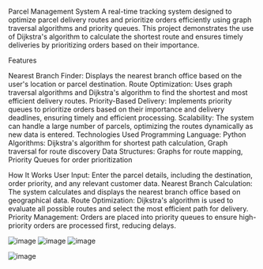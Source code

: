 Parcel Management System
A real-time tracking system designed to optimize parcel delivery routes and prioritize orders efficiently using graph traversal algorithms and priority queues. This project demonstrates the use of Dijkstra's algorithm to calculate the shortest route and ensures timely deliveries by prioritizing orders based on their importance.

Features

Nearest Branch Finder: Displays the nearest branch office based on the user's location or parcel destination.
Route Optimization: Uses graph traversal algorithms and Dijkstra's algorithm to find the shortest and most efficient delivery routes.
Priority-Based Delivery: Implements priority queues to prioritize orders based on their importance and delivery deadlines, ensuring timely and efficient processing.
Scalability: The system can handle a large number of parcels, optimizing the routes dynamically as new data is entered.
Technologies Used
Programming Language: Python
Algorithms: Dijkstra's algorithm for shortest path calculation, Graph traversal for route discovery
Data Structures: Graphs for route mapping, Priority Queues for order prioritization

How It Works
User Input: Enter the parcel details, including the destination, order priority, and any relevant customer data.
Nearest Branch Calculation: The system calculates and displays the nearest branch office based on geographical data.
Route Optimization: Dijkstra's algorithm is used to evaluate all possible routes and select the most efficient path for delivery.
Priority Management: Orders are placed into priority queues to ensure high-priority orders are processed first, reducing delays.


![image](https://github.com/user-attachments/assets/5b28e8ca-920c-46c0-87bc-be4825f00178)
![image](https://github.com/user-attachments/assets/4aa0782a-0239-43fe-af88-29d6e2acdf72)
![image](https://github.com/user-attachments/assets/88688489-66c7-432a-9fcc-50522cd1f6a6)

![image](https://github.com/user-attachments/assets/2ab91d82-7c06-4a28-9967-daf0203b9780)
